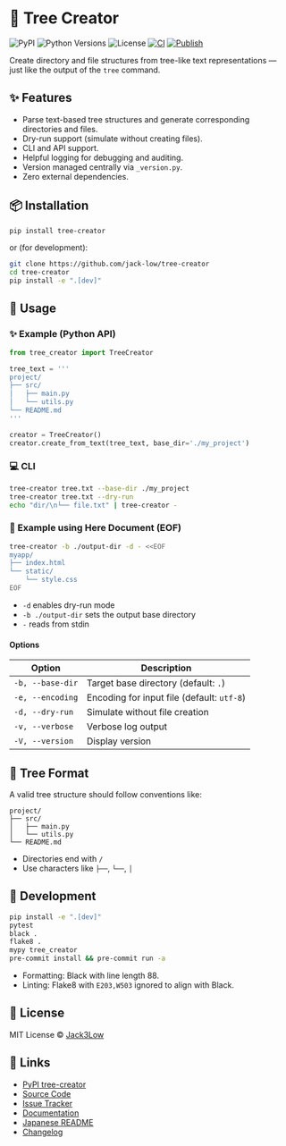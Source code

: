 # 📁 Tree Creator

![PyPI](https://img.shields.io/pypi/v/tree-creator)
![Python Versions](https://img.shields.io/pypi/pyversions/tree-creator)
![License](https://img.shields.io/pypi/l/tree-creator)
[![CI](https://github.com/jack-low/tree-creator/actions/workflows/ci.yml/badge.svg)](https://github.com/jack-low/tree-creator/actions/workflows/ci.yml)
[![Publish](https://github.com/jack-low/tree-creator/actions/workflows/publish.yml/badge.svg)](https://github.com/jack-low/tree-creator/actions/workflows/publish.yml)

Create directory and file structures from tree-like text representations — just like the output of the `tree` command.

## ✨ Features

* Parse text-based tree structures and generate corresponding directories and files.
* Dry-run support (simulate without creating files).
* CLI and API support.
* Helpful logging for debugging and auditing.
* Version managed centrally via `_version.py`.
* Zero external dependencies.

## 📦 Installation

```bash
pip install tree-creator
```

or (for development):

```bash
git clone https://github.com/jack-low/tree-creator
cd tree-creator
pip install -e ".[dev]"
```

## 🚀 Usage

### ✨ Example (Python API)

```python
from tree_creator import TreeCreator

tree_text = '''
project/
├── src/
│   ├── main.py
│   └── utils.py
└── README.md
'''

creator = TreeCreator()
creator.create_from_text(tree_text, base_dir='./my_project')
```

### 💻 CLI

```bash
tree-creator tree.txt --base-dir ./my_project
tree-creator tree.txt --dry-run
echo "dir/\n└── file.txt" | tree-creator -
```

### 🧪 Example using Here Document (EOF)

```bash
tree-creator -b ./output-dir -d - <<EOF
myapp/
├── index.html
└── static/
    └── style.css
EOF
```

- `-d` enables dry-run mode
- `-b ./output-dir` sets the output base directory
- `-` reads from stdin

#### Options

| Option           | Description                                |
|------------------|--------------------------------------------|
| `-b, --base-dir` | Target base directory (default: `.`)       |
| `-e, --encoding` | Encoding for input file (default: `utf-8`) |
| `-d, --dry-run`  | Simulate without file creation             |
| `-v, --verbose`  | Verbose log output                         |
| `-V, --version`  | Display version                            |

## 📄 Tree Format

A valid tree structure should follow conventions like:

```
project/
├── src/
│   ├── main.py
│   └── utils.py
└── README.md
```

- Directories end with `/`
- Use characters like `├──`, `└──`, `│`

## 🧪 Development

```bash
pip install -e ".[dev]"
pytest
black .
flake8 .
mypy tree_creator
pre-commit install && pre-commit run -a
```

- Formatting: Black with line length 88.
- Linting: Flake8 with `E203,W503` ignored to align with Black.

## 📜 License

MIT License © [Jack3Low](mailto:xapa.pw@gmail.com)

## 🔗 Links

* [PyPI tree-creator](https://pypi.org/project/tree-creator/)
* [Source Code](https://github.com/jack-low/tree-creator)
* [Issue Tracker](https://github.com/jack-low/tree-creator/issues)
* [Documentation](https://github.com/jack-low/tree-creator#readme)
* [Japanese README](https://github.com/jack-low/tree-creator/blob/main/README.ja.md)
* [Changelog](./CHANGELOG.md)
